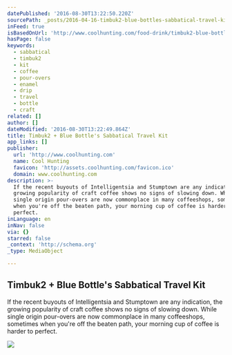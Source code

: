 ```yaml
---
datePublished: '2016-08-30T13:22:50.220Z'
sourcePath: _posts/2016-04-16-timbuk2-blue-bottles-sabbatical-travel-kit.md
inFeed: true
isBasedOnUrl: 'http://www.coolhunting.com/food-drink/timbuk2-blue-bottle-travel-kit-coffee'
hasPage: false
keywords:
  - sabbatical
  - timbuk2
  - kit
  - coffee
  - pour-overs
  - enamel
  - drip
  - travel
  - bottle
  - craft
related: []
author: []
dateModified: '2016-08-30T13:22:49.864Z'
title: Timbuk2 + Blue Bottle's Sabbatical Travel Kit
app_links: []
publisher:
  url: 'http://www.coolhunting.com'
  name: Cool Hunting
  favicon: 'http://assets.coolhunting.com/favicon.ico'
  domain: www.coolhunting.com
description: >-
  If the recent buyouts of Intelligentsia and Stumptown are any indication, the
  growing popularity of craft coffee shows no signs of slowing down. While
  single origin pour-overs are now commonplace in many coffeeshops, sometimes
  when you're off the beaten path, your morning cup of coffee is harder to
  perfect.
inLanguage: en
inNav: false
via: {}
starred: false
_context: 'http://schema.org'
_type: MediaObject

---
```

<article style=""><h1>Timbuk2 + Blue Bottle's Sabbatical Travel Kit</h1><p>If the recent buyouts of Intelligentsia and Stumptown are any indication, the growing popularity of craft coffee shows no signs of slowing down. While single origin pour-overs are now commonplace in many coffeeshops, sometimes when you're off the beaten path, your morning cup of coffee is harder to perfect.</p><img src="http://assets.coolhunting.com/coolhunting/2015/11/18/large_timbuk2-blue-bottle-thumb.jpg" /></article>